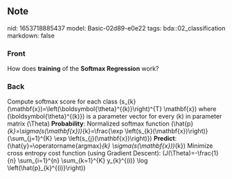 ## Note
nid: 1653718885437
model: Basic-02d89-e0e22
tags: bda::02_classification
markdown: false

### Front
How does <b>training</b> of the <b>Softmax Regression</b> work?

### Back
Compute softmax score for each class
\(s_{k}(\mathbf{x})=\left(\boldsymbol{\theta}^{(k)}\right)^{T}
\mathbf{x}\) where \(\boldsymbol{\theta}^{(k)}\) is a parameter
vector for every \(k\) in parameter matrix \(\Theta\)
<b>Probability</b>: Normalized softmax function
\(\hat{p}_{k}=\sigma(s(\mathbf{x}))_{k}=\frac{\exp
\left(s_{k}(\mathbf{x})\right)}{\sum_{j=1}^{K} \exp
\left(s_{j}(\mathbf{x})\right)}\) <b>Predict</b>:
\(\hat{y}=\operatorname{argmax}_{k} \sigma(s(\mathbf{x}))_{k}\)
Minimize cross entropy cost function (using Gradient Descent):
\(J(\Theta)=-\frac{1}{n} \sum_{i=1}^{n} \sum_{k=1}^{K} y_{k}^{(i)}
\log \left(\hat{p}_{k}^{(i)}\right)\)
